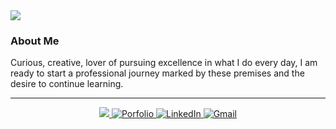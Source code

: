 <!-- HEADER -->
<img src="https://github.com/pabllopf/pabllopf/blob/master/images/hello.gif">

<!-- ABOUT -->
### About Me

<p align="left">
  Curious, creative, lover of pursuing excellence in what I do every day, I am ready to start a professional journey marked by these premises and the desire to continue learning.
</p>

<!-- 
<details>
  <summary>Read More</summary>
  <p> I am working in this section...</p>
</details>
-->

<!-- LINE -->
<hr>

<!-- CONTACT -->
<p align="center">
  <a href="https://www.pabllopf.dev/">
    <img src="https://visitor-badge.laobi.icu/badge?page_id=pabllopf">  
  </a>
  <a href="https://www.pabllopf.dev/">
    <img alt="Porfolio" src="https://img.shields.io/badge/Porfolio--blue?style=flat&logo=google-chrome">
  </a>
  <a href="https://www.linkedin.com/in/pabllopf">
    <img alt="LinkedIn" src="https://img.shields.io/badge/LinkedIN--blue?style=flat&logo=linkedin">
  </a>
  <a href="https://www.pabllopf.dev/#contact">
    <img alt="Gmail" src="https://img.shields.io/badge/Gmail--blue?style=flat&logo=gmail">
  </a>
</p>
